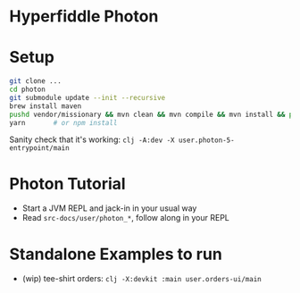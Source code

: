 # Hyperfiddle Photon

# Setup
```bash
git clone ...
cd photon
git submodule update --init --recursive
brew install maven
pushd vendor/missionary && mvn clean && mvn compile && mvn install && popd
yarn       # or npm install
```

Sanity check that it's working: `clj -A:dev -X user.photon-5-entrypoint/main`

# Photon Tutorial
* Start a JVM REPL and jack-in in your usual way
* Read `src-docs/user/photon_*`, follow along in your REPL

# Standalone Examples to run
* (wip) tee-shirt orders: `clj -X:devkit :main user.orders-ui/main`

